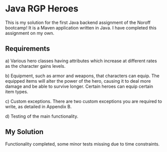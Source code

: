 # Java RGP Heroes

This is my solution for the first Java backend assignment of the Noroff bootcamp! It is a Maven application written in Java. 
I have completed this assignment on my own.

## Requirements

a) Various hero classes having attributes which increase at different rates as the character gains levels.

b) Equipment, such as armor and weapons, that characters can equip. The equipped items will alter the power of 
the hero, causing it to deal more damage and be able to survive longer. Certain heroes can equip certain item 
types.

c) Custom exceptions. There are two custom exceptions you are required to write, as detailed in Appendix B.

d) Testing of the main functionality.

## My Solution

Functionality completed, some minor tests missing due to time constraints.

